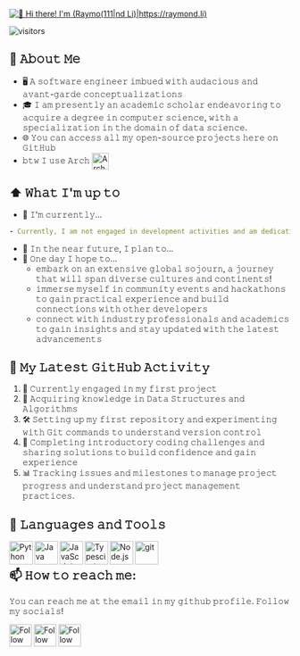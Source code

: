 [<img src="https://raw.githubusercontent.com/Raymo111/Raymo111/master/intro.gif" alt="👋 Hi there! I'm (Raymo(111|nd Li)|https://raymond.li)" title="👋 Hi there! I'm (Raymo(111|nd Li)|https://raymond.li)"/>](https://raymond.li/)

![visitors](https://vbr.nathanchung.dev/badge?page_id=Raymo111.Raymo111&color=00cf00)
<!--
**Raymo111/Raymo111** is a ✨ _special_ ✨ repository because its `README.md` (this file) appears on your GitHub profile.

Here are some ideas to get you started:

- 🔭 I’m currently working on ...
- 🌱 I’m currently learning ...
- 👯 I’m looking to collaborate on ...
- 🤔 I’m looking for help with ...
- 💬 Ask me about ...
- 📫 How to reach me: ...
- 😄 Pronouns: ...
- ⚡ Fun fact: ...
-->
<!--
<table>
	<tr>
	</tr>
	<tr>
		<th>
			<h2><code>𝚂𝚙𝚎𝚌𝚒𝚊𝚕</code>: 𝙸'𝚖 𝚙𝚊𝚛𝚝𝚒𝚌𝚒𝚙𝚊𝚝𝚒𝚗𝚐 𝚒𝚗 𝙷𝚊𝚌𝚔𝚝𝚘𝚋𝚎𝚛𝚏𝚎𝚜𝚝!</h2>
			𝙰𝚗𝚢𝚘𝚗𝚎 𝚠𝚑𝚘 𝚠𝚊𝚗𝚝𝚜 𝚝𝚘 𝚒𝚜 𝚠𝚎𝚕𝚌𝚘𝚖𝚎 𝚝𝚘 𝚙𝚊𝚛𝚝𝚒𝚌𝚒𝚙𝚊𝚝𝚎! 𝙹𝚞𝚜𝚝 𝚜𝚒𝚐𝚗 𝚞𝚙 𝚊𝚝 <a href="https://hacktoberfest.digitalocean.com/">𝚑𝚝𝚝𝚙𝚜://𝚑𝚊𝚌𝚔𝚝𝚘𝚋𝚎𝚛𝚏𝚎𝚜𝚝.𝚍𝚒𝚐𝚒𝚝𝚊𝚕𝚘𝚌𝚎𝚊𝚗.𝚌𝚘𝚖/</a>.
				<br>𝙱𝚊𝚜𝚒𝚌𝚊𝚕𝚕𝚢, 𝚖𝚊𝚔𝚎 𝟺 𝙿𝚁𝚜 𝚝𝚘 𝙶𝚒𝚝𝙷𝚞𝚋 𝚛𝚎𝚙𝚘𝚜 𝚊𝚗𝚍 𝚐𝚎𝚝 𝚝𝚑𝚎𝚖 𝚖𝚎𝚛𝚐𝚎𝚍 𝚘𝚛 𝚝𝚊𝚐𝚐𝚎𝚍 <code>hacktoberfest-accepted</code> 𝚠𝚒𝚕𝚕 𝚐𝚎𝚝 𝚌𝚘𝚘𝚕&nbsp𝚜𝚠𝚊𝚐!
		</th>
	</tr>
	<tr>
		<td>
				<b>𝙻𝚒𝚜𝚝 𝚘𝚏 𝚖𝚢 𝚛𝚎𝚙𝚘𝚜 𝚙𝚊𝚛𝚝𝚒𝚌𝚒𝚙𝚊𝚝𝚒𝚗𝚐 𝚒𝚗 𝚝𝚑𝚒𝚜 𝚊𝚠𝚎𝚜𝚘𝚖𝚎 𝚎𝚟𝚎𝚗𝚝:<b>
				<ul>
					<li><a href="https://github.com/Raymo111/emoji">𝚁𝚊𝚢𝚖𝚘𝟷𝟷𝟷/𝚎𝚖𝚘𝚓𝚒</a></li>
					<li><a href="https://github.com/Raymo111/drracket-customization">𝚁𝚊𝚢𝚖𝚘𝟷𝟷𝟷/𝚍𝚛𝚛𝚊𝚌𝚔𝚎𝚝-𝚌𝚞𝚜𝚝𝚘𝚖𝚒𝚣𝚊𝚝𝚒𝚘𝚗</a></li>
					<li><a href="https://github.com/Raymo111/i3lock-color">𝚁𝚊𝚢𝚖𝚘𝟷𝟷𝟷/𝚒𝟹𝚕𝚘𝚌𝚔-𝚌𝚘𝚕𝚘𝚛</a></li>
				</ul>
		</td>
	</tr>
</table>
-->
## :book: 𝙰𝚋𝚘𝚞𝚝 𝙼𝚎
- 🖥  𝙰 𝚜𝚘𝚏𝚝𝚠𝚊𝚛𝚎 𝚎𝚗𝚐𝚒𝚗𝚎𝚎𝚛 𝚒𝚖𝚋𝚞𝚎𝚍 𝚠𝚒𝚝𝚑 𝚊𝚞𝚍𝚊𝚌𝚒𝚘𝚞𝚜 𝚊𝚗𝚍 𝚊𝚟𝚊𝚗𝚝-𝚐𝚊𝚛𝚍𝚎 𝚌𝚘𝚗𝚌𝚎𝚙𝚝𝚞𝚊𝚕𝚒𝚣𝚊𝚝𝚒𝚘𝚗𝚜
- 🎓 𝙸 𝚊𝚖 𝚙𝚛𝚎𝚜𝚎𝚗𝚝𝚕𝚢 𝚊𝚗 𝚊𝚌𝚊𝚍𝚎𝚖𝚒𝚌 𝚜𝚌𝚑𝚘𝚕𝚊𝚛 𝚎𝚗𝚍𝚎𝚊𝚟𝚘𝚛𝚒𝚗𝚐 𝚝𝚘 𝚊𝚌𝚚𝚞𝚒𝚛𝚎 𝚊 𝚍𝚎𝚐𝚛𝚎𝚎 𝚒𝚗 𝚌𝚘𝚖𝚙𝚞𝚝𝚎𝚛 𝚜𝚌𝚒𝚎𝚗𝚌𝚎, 𝚠𝚒𝚝𝚑 𝚊 𝚜𝚙𝚎𝚌𝚒𝚊𝚕𝚒𝚣𝚊𝚝𝚒𝚘𝚗 𝚒𝚗 𝚝𝚑𝚎 𝚍𝚘𝚖𝚊𝚒𝚗 𝚘𝚏 𝚍𝚊𝚝𝚊 𝚜𝚌𝚒𝚎𝚗𝚌𝚎.
- 🌐 𝚈𝚘𝚞 𝚌𝚊𝚗 𝚊𝚌𝚌𝚎𝚜𝚜 𝚊𝚕𝚕 𝚖𝚢 𝚘𝚙𝚎𝚗-𝚜𝚘𝚞𝚛𝚌𝚎 𝚙𝚛𝚘𝚓𝚎𝚌𝚝𝚜 𝚑𝚎𝚛𝚎 𝚘𝚗 𝙶𝚒𝚝𝙷𝚞𝚋
- 𝚋𝚝𝚠 𝙸 𝚞𝚜𝚎 𝙰𝚛𝚌𝚑 [<img src="https://raw.githubusercontent.com/Raymo111/Raymo111/master/socials/arch.svg" height="30em" align="center" alt="Arch Linux Logo" title="Arch Linux Logo"/>](https://archlinux.org/)

## ⬆ 𝚆𝚑𝚊𝚝 𝙸'𝚖 𝚞𝚙 𝚝𝚘
- 🔨 𝙸'𝚖 𝚌𝚞𝚛𝚛𝚎𝚗𝚝𝚕𝚢...
```yaml
- Currently, I am not engaged in development activities and am dedicating my efforts solely to my academic studies!
```
<!-- - 🔨 𝙸’𝚖 𝚌𝚞𝚛𝚛𝚎𝚗𝚝𝚕𝚢 𝚠𝚘𝚛𝚔𝚒𝚗𝚐 𝚘𝚗 𝚊 𝚗𝚎𝚠 [**𝚒𝟹𝚕𝚘𝚌𝚔-𝚌𝚘𝚕𝚘𝚛**](https://github.com/Raymo111/i3lock-color) 𝚛𝚎𝚕𝚎𝚊𝚜𝚎 -->
- 🎯 𝙸𝚗 𝚝𝚑𝚎 𝚗𝚎𝚊𝚛 𝚏𝚞𝚝𝚞𝚛𝚎, 𝙸 𝚙𝚕𝚊𝚗 𝚝𝚘...
- 🤞 𝙾𝚗𝚎 𝚍𝚊𝚢 𝙸 𝚑𝚘𝚙𝚎 𝚝𝚘...
	- 𝚎𝚖𝚋𝚊𝚛𝚔 𝚘𝚗 𝚊𝚗 𝚎𝚡𝚝𝚎𝚗𝚜𝚒𝚟𝚎 𝚐𝚕𝚘𝚋𝚊𝚕 𝚜𝚘𝚓𝚘𝚞𝚛𝚗, 𝚊 𝚓𝚘𝚞𝚛𝚗𝚎𝚢 𝚝𝚑𝚊𝚝 𝚠𝚒𝚕𝚕 𝚜𝚙𝚊𝚗 𝚍𝚒𝚟𝚎𝚛𝚜𝚎 𝚌𝚞𝚕𝚝𝚞𝚛𝚎𝚜 𝚊𝚗𝚍 𝚌𝚘𝚗𝚝𝚒𝚗𝚎𝚗𝚝𝚜!
	- 𝚒𝚖𝚖𝚎𝚛𝚜𝚎 𝚖𝚢𝚜𝚎𝚕𝚏 𝚒𝚗 𝚌𝚘𝚖𝚖𝚞𝚗𝚒𝚝𝚢 𝚎𝚟𝚎𝚗𝚝𝚜 𝚊𝚗𝚍 𝚑𝚊𝚌𝚔𝚊𝚝𝚑𝚘𝚗𝚜 𝚝𝚘 𝚐𝚊𝚒𝚗 𝚙𝚛𝚊𝚌𝚝𝚒𝚌𝚊𝚕 𝚎𝚡𝚙𝚎𝚛𝚒𝚎𝚗𝚌𝚎 𝚊𝚗𝚍 𝚋𝚞𝚒𝚕𝚍 𝚌𝚘𝚗𝚗𝚎𝚌𝚝𝚒𝚘𝚗𝚜 𝚠𝚒𝚝𝚑 𝚘𝚝𝚑𝚎𝚛 𝚍𝚎𝚟𝚎𝚕𝚘𝚙𝚎𝚛𝚜
	- 𝚌𝚘𝚗𝚗𝚎𝚌𝚝 𝚠𝚒𝚝𝚑 𝚒𝚗𝚍𝚞𝚜𝚝𝚛𝚢 𝚙𝚛𝚘𝚏𝚎𝚜𝚜𝚒𝚘𝚗𝚊𝚕𝚜 𝚊𝚗𝚍 𝚊𝚌𝚊𝚍𝚎𝚖𝚒𝚌𝚜 𝚝𝚘 𝚐𝚊𝚒𝚗 𝚒𝚗𝚜𝚒𝚐𝚑𝚝𝚜 𝚊𝚗𝚍 𝚜𝚝𝚊𝚢 𝚞𝚙𝚍𝚊𝚝𝚎𝚍 𝚠𝚒𝚝𝚑 𝚝𝚑𝚎 𝚕𝚊𝚝𝚎𝚜𝚝 𝚊𝚍𝚟𝚊𝚗𝚌𝚎𝚖𝚎𝚗𝚝𝚜

## 🔔 𝙼𝚢 𝙻𝚊𝚝𝚎𝚜𝚝 𝙶𝚒𝚝𝙷𝚞𝚋 𝙰𝚌𝚝𝚒𝚟𝚒𝚝𝚢
<!--START_SECTION:activity-->
1. 💪 𝙲𝚞𝚛𝚛𝚎𝚗𝚝𝚕𝚢 𝚎𝚗𝚐𝚊𝚐𝚎𝚍 𝚒𝚗 𝚖𝚢 𝚏𝚒𝚛𝚜𝚝 𝚙𝚛𝚘𝚓𝚎𝚌𝚝
2. 🎉 𝙰𝚌𝚚𝚞𝚒𝚛𝚒𝚗𝚐 𝚔𝚗𝚘𝚠𝚕𝚎𝚍𝚐𝚎 𝚒𝚗 𝙳𝚊𝚝𝚊 𝚂𝚝𝚛𝚞𝚌𝚝𝚞𝚛𝚎𝚜 𝚊𝚗𝚍 𝙰𝚕𝚐𝚘𝚛𝚒𝚝𝚑𝚖𝚜
3. 🛠️ 𝚂𝚎𝚝𝚝𝚒𝚗𝚐 𝚞𝚙 𝚖𝚢 𝚏𝚒𝚛𝚜𝚝 𝚛𝚎𝚙𝚘𝚜𝚒𝚝𝚘𝚛𝚢 𝚊𝚗𝚍 𝚎𝚡𝚙𝚎𝚛𝚒𝚖𝚎𝚗𝚝𝚒𝚗𝚐 𝚠𝚒𝚝𝚑 𝙶𝚒𝚝 𝚌𝚘𝚖𝚖𝚊𝚗𝚍𝚜 𝚝𝚘 𝚞𝚗𝚍𝚎𝚛𝚜𝚝𝚊𝚗𝚍 𝚟𝚎𝚛𝚜𝚒𝚘𝚗 𝚌𝚘𝚗𝚝𝚛𝚘𝚕
4. 🎯 𝙲𝚘𝚖𝚙𝚕𝚎𝚝𝚒𝚗𝚐 𝚒𝚗𝚝𝚛𝚘𝚍𝚞𝚌𝚝𝚘𝚛𝚢 𝚌𝚘𝚍𝚒𝚗𝚐 𝚌𝚑𝚊𝚕𝚕𝚎𝚗𝚐𝚎𝚜 𝚊𝚗𝚍 𝚜𝚑𝚊𝚛𝚒𝚗𝚐 𝚜𝚘𝚕𝚞𝚝𝚒𝚘𝚗𝚜 𝚝𝚘 𝚋𝚞𝚒𝚕𝚍 𝚌𝚘𝚗𝚏𝚒𝚍𝚎𝚗𝚌𝚎 𝚊𝚗𝚍 𝚐𝚊𝚒𝚗 𝚎𝚡𝚙𝚎𝚛𝚒𝚎𝚗𝚌𝚎
5. 📊 𝚃𝚛𝚊𝚌𝚔𝚒𝚗𝚐 𝚒𝚜𝚜𝚞𝚎𝚜 𝚊𝚗𝚍 𝚖𝚒𝚕𝚎𝚜𝚝𝚘𝚗𝚎𝚜 𝚝𝚘 𝚖𝚊𝚗𝚊𝚐𝚎 𝚙𝚛𝚘𝚓𝚎𝚌𝚝 𝚙𝚛𝚘𝚐𝚛𝚎𝚜𝚜 𝚊𝚗𝚍 𝚞𝚗𝚍𝚎𝚛𝚜𝚝𝚊𝚗𝚍 𝚙𝚛𝚘𝚓𝚎𝚌𝚝 𝚖𝚊𝚗𝚊𝚐𝚎𝚖𝚎𝚗𝚝 𝚙𝚛𝚊𝚌𝚝𝚒𝚌𝚎𝚜.
<!--END_SECTION:activity-->

## 🔨 𝙻𝚊𝚗𝚐𝚞𝚊𝚐𝚎𝚜 𝚊𝚗𝚍 𝚃𝚘𝚘𝚕𝚜
<a href="https://www.python.org" target="_blank"><img align="left" alt="Python" height ="42px" src="https://raw.githubusercontent.com/rahul-jha98/github_readme_icons/main/language_and_tools/square/python/python.svg"></a>
<a href="https://www.java.com" target="_blank"><img align="left" alt="Java" height ="42px" src="https://raw.githubusercontent.com/rahul-jha98/github_readme_icons/main/language_and_tools/square/java/java.svg"></a>
<a href="https://developer.mozilla.org/en-US/docs/Web/JavaScript" target="_blank"> <img align="left" alt="JavaScript" height ="42px"  src="https://raw.githubusercontent.com/rahul-jha98/github_readme_icons/main/language_and_tools/square/javascript/javascript.svg"> </a>
<a href="https://www.typescriptlang.org/" target="_blank"><img align="left" alt="Typescirpt" height ="42px" src="https://raw.githubusercontent.com/rahul-jha98/github_readme_icons/main/language_and_tools/square/typescript/typescript.svg"></a>
<a href="https://nodejs.org" target="_blank"><img align="left" alt="Node.js" height ="42px" src="https://raw.githubusercontent.com/rahul-jha98/github_readme_icons/main/language_and_tools/square/node/node.svg"></a>
<a href="https://git-scm.com/" target="_blank"> <img src="https://raw.githubusercontent.com/rahul-jha98/github_readme_icons/main/language_and_tools/square/git-scm/git-scm.svg" align="left" alt="git" height='42px'/> </a>
<br>

## 📫 𝙷𝚘𝚠 𝚝𝚘 𝚛𝚎𝚊𝚌𝚑 𝚖𝚎:
𝚈𝚘𝚞 𝚌𝚊𝚗 𝚛𝚎𝚊𝚌𝚑 𝚖𝚎 𝚊𝚝 𝚝𝚑𝚎 𝚎𝚖𝚊𝚒𝚕 𝚒𝚗 𝚖𝚢 𝚐𝚒𝚝𝚑𝚞𝚋 𝚙𝚛𝚘𝚏𝚒𝚕𝚎. 𝙵𝚘𝚕𝚕𝚘𝚠 𝚖𝚢 𝚜𝚘𝚌𝚒𝚊𝚕𝚜!

[<img src="https://raw.githubusercontent.com/Raymo111/Raymo111/master/socials/linkedin.png" height="40em" align="center" alt="Follow Raymo111 on LinkedIn" title="Follow ay4an9 on LinkedIn"/>](https://linkedin.com/in/ay4an9)
[<img src="https://raw.githubusercontent.com/Raymo111/Raymo111/master/socials/twitter.svg" height="40em" align="center" alt="Follow Raym0111 on Twitter" title="Follow ay4an9 on Twitter"/>](https://twitter.com/ay4an9)
[<img src="https://raw.githubusercontent.com/Raymo111/Raymo111/master/socials/instagram.svg" height="40em" align="center" alt="Follow Raymo111 on Instagram" title="Follow ay4an9 on Instagram"/>](https://instagram.com/ay4an9)

